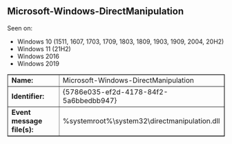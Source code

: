 ## Microsoft-Windows-DirectManipulation

Seen on:
* Windows 10 (1511, 1607, 1703, 1709, 1803, 1809, 1903, 1909, 2004, 20H2)
* Windows 11 (21H2)
* Windows 2016
* Windows 2019

<table border="1" class="docutils">
  <tbody>
    <tr>
      <td><b>Name:</b></td>
      <td>Microsoft-Windows-DirectManipulation</td>
    </tr>
    <tr>
      <td><b>Identifier:</b></td>
      <td>{5786e035-ef2d-4178-84f2-5a6bbedbb947}</td>
    </tr>
    <tr>
      <td><b>Event message file(s):</b></td>
      <td>%systemroot%\system32\directmanipulation.dll</td>
    </tr>
  </tbody>
</table>

&nbsp;


